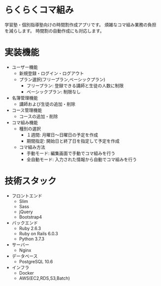 # らくらくコマ組み
学習塾・個別指導塾向けの時間割作成アプリです。
煩雑なコマ組み業務の負担を減らします。
時間割の自動作成にも対応します。

# 実装機能
* ユーザー機能
  - 新規登録・ログイン・ログアウト
  - プラン選択(フリープラン,ベーシックプラン)
    - フリープラン: 登録できる講師と生徒の人数に制限
    - ベーシックプラン: 制限なし
* 名簿管理機能
  - 講師および生徒の追加・削除
* コース管理機能
  - コースの追加・削除
* コマ組み機能
  - 種別の選択
    - １週間: 月曜日〜日曜日の予定を作成
    - 期間指定: 開始日と終了日を指定して予定を作成
  - コマ組み方法
    - 手動モード: 編集画面で手動でコマ組みを行う
    - 全自動モード: 入力された情報から自動でコマ組みを行う

# 技術スタック
* フロントエンド
  - Slim
  - Sass
  - jQuery
  - Bootstrap4
* バックエンド
  - Ruby 2.6.3
  - Ruby on Rails 6.0.3
  - Python 3.7.3
* サーバー
  - Nginx
* データベース
  - PostgreSQL 10.6
* インフラ
  - Docker
  - AWS(EC2,RDS,S3,Batch)
